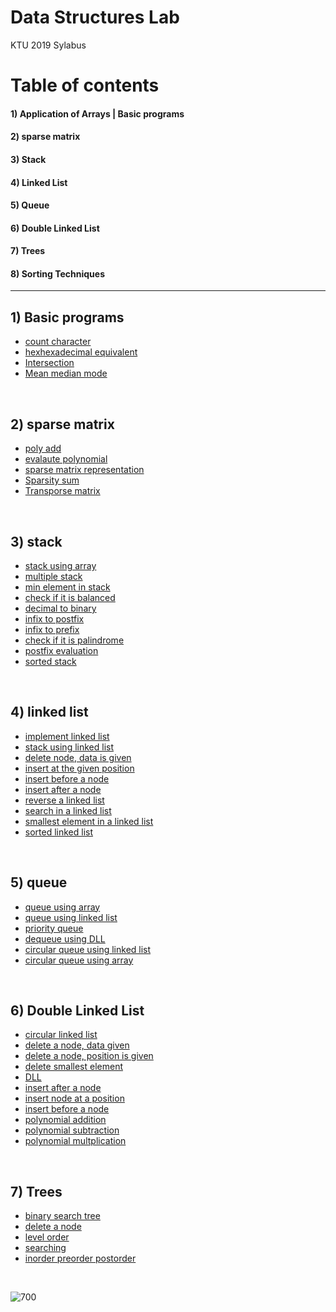 # Data Structures Lab
KTU 2019 Sylabus


# Table of contents

#### 1) Application of Arrays | Basic programs
#### 2) sparse matrix 
#### 3) Stack
#### 4) Linked List
#### 5) Queue
#### 6) Double Linked List
#### 7) Trees  
#### 8) Sorting Techniques  

<hr/>

## 1) Basic programs
* [count character](/Lab_Cycle/Cycle_1/countcharacter.c)
* [hexhexadecimal equivalent](/Lab_Cycle/Cycle_1/hexa.c)
* [Intersection](/Lab_Cycle/Cycle_1/intersection.c)
* [Mean median mode](/Lab_Cycle/Cycle_1/mmm.c)

 </br>

## 2) sparse matrix 
* [poly add](/Lab_Cycle/Cycle_2/polyadd.c)
* [evalaute polynomial](/Lab_Cycle/Cycle_2/evaluate.c)
* [sparse matrix representation](/Lab_Cycle/Cycle_2/sparsity.c)
* [Sparsity sum](/Lab_Cycle/Cycle_2/sparsesum.c)
* [Transporse matrix](/Lab_Cycle/Cycle_2/transporse_sparse.c)

 </br>

 ## 3) stack
* [stack using array](/Lab_Cycle/Cycle_3/stack.c)
* [multiple stack](/Lab_Cycle/Cycle_3/multistack.c)
* [min element in stack](/Lab_Cycle/Cycle_3/minstack.c)
* [check if it is balanced](/Lab_Cycle/Cycle_3/balanced.c)
* [decimal to binary](/Lab_Cycle/Cycle_3/dectobin.c)
* [infix to postfix](/Lab_Cycle/Cycle_3/infixtopostfix.c)
* [infix to prefix](/Lab_Cycle/Cycle_3/infixtoprefix.c)
* [check if it is palindrome](/Lab_Cycle/Cycle_3/palindrome.c)
* [postfix evaluation](/Lab_Cycle/Cycle_3/postfixeveal.c)
* [sorted stack](/Lab_Cycle/Cycle_3/sortedstack.c)

 </br>

  ## 4) linked list
* [implement linked list](/Lab_Cycle/Cycle_4/linkedlist.c)
* [stack using linked list](/Lab_Cycle/Cycle_4/Stack_x_Linked.c)
* [delete node, data is given](/Lab_Cycle/Cycle_4/deleteNode_dataGiven.c)
* [insert at the given position](/Lab_Cycle/Cycle_4/insert_at_position.c)
* [insert before a node](/Lab_Cycle/Cycle_4/insert_before_node.c)
* [insert after a node](/Lab_Cycle/Cycle_4/insertnodeafter.c)
* [reverse a linked list](/Lab_Cycle/Cycle_4/reverse_list.c)
* [search in a linked list](/Lab_Cycle/Cycle_4/search.c)
* [smallest element in a linked list](/Lab_Cycle/Cycle_4/smallestele.c)
* [sorted linked list](/Lab_Cycle/Cycle_4/sortedlist.c)

 </br>

   ## 5) queue
* [queue using array](/Lab_Cycle/Cycle_5/queuearray.c)
* [queue using linked list](/Lab_Cycle/Cycle_5/queue_using_ll.c)
* [priority queue](/Lab_Cycle/Cycle_5/priorityq_l.c)
* [dequeue using DLL](/Lab_Cycle/Cycle_5/dequeue_ll.c)
* [circular queue using linked list](/Lab_Cycle/Cycle_5/circularq_ll.c)
* [circular queue using array](Lab_Cycle/Cycle_5/circularq_array.c)

 </br>

## 6) Double Linked List
* [circular linked list](/Lab_Cycle/Cycle_6/Circular_LL.c)
* [delete a node, data given](/Lab_Cycle/Cycle_6/Delete_given_node.c)
* [delete a node, position is given](/Lab_Cycle/Cycle_6/Delete_given_position.c)
* [delete smallest element](/Lab_Cycle/Cycle_6/Delete_smallest.c)
* [DLL](/Lab_Cycle/Cycle_6/Doubly_LL.c)
* [insert after a node](/Lab_Cycle/Cycle_6/Insert_after_node.c)
* [insert node at a position](/Lab_Cycle/Cycle_6/Insert_at_position.c)
* [insert before a node](/Lab_Cycle/Cycle_6/Insert_before_node.c)
* [polynomial addition](/Lab_Cycle/Cycle_6/polyadd.c)
* [polynomial subtraction](/Lab_Cycle/Cycle_6/Polysubtract.c)
* [polynomial multplication](/Lab_Cycle/Cycle_6/polymultiply.c)

 </br>

 ## 7) Trees
* [binary search tree](/Lab_Cycle/Cycle_7/BST.c)
* [delete a node](/Lab_Cycle/Cycle_7/Delete_node.c)
* [level order](/Lab_Cycle/Cycle_7/Levelorder.c)
* [searching](/Lab_Cycle/Cycle_7/Search.c)
* [inorder preorder postorder](/Lab_Cycle/Cycle_7/Traversal.c)

 </br>

![700](https://user-images.githubusercontent.com/75473780/154865163-ebbf79ca-aa2b-44af-8827-58ac1d831e43.jpg)


